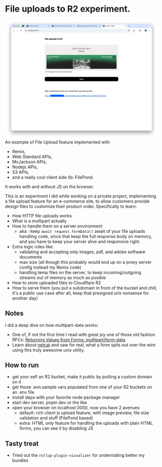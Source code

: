 # File uploads to R2 experiment.

<img src="./example.webp">
An example of File Upload feature implemented with

-   Remix,
-   Web Standard APIs,
-   McJackson APIs,
-   Nodejs APIs,
-   S3 APIs,
-   and a really cool client side lib: FilePond.

It works with and without JS on the browser.

This is an experiment I did while working on a private project, implementing a file upload feature for an e-commerce site, to allow customers provide design files to customize their product order. Specifically to learn:

-   How HTTP file uploads works
-   What is a multipart actually
-   How to handle them on a server environment
    -   aka : keep `await request.formData()` await of your file uploads handling code, since that keep the full response body on memory, and you have to keep your server alive and responsive right.
-   Extra logic rules like:
    -   validating and accepting only images, pdf, and adobe software documents
    -   max size (all though this probably would end up on a proxy server config instead my Remix code)
    -   handling temp files on the server, to keep incoming/outgoing streams out of memory as much as posible
-   How to store uploaded files to Cloudflare R2
-   How to serve them (you put a subdomain in front of the bucket and chill, it's a public use case after all, keep that presigned urls nonsense for another day)

## Notes

I did a deep dive on how multipart-data works:

-   One of, if not the first time I read with great joy one of those old fashion RFCs: [Returning Values from Forms: multipart/form-data](https://www.rfc-editor.org/rfc/rfc7578)
-   Learn about [netcat](https://stackoverflow.com/questions/8659808/how-does-http-file-upload-work#answer-26791188) and saw for real, what a form spits out over the wire using this truly awesome unix utility.

## How to run

-   get your self an R2 bucket, make it public by putting a custom domain on it
-   get those .evn.sample vars populated from one of your R2 buckets on an .env file
-   install deps with your favorite node package manager
-   start dev server, pnpm dev or the like
-   open your browser on localhost:3000, now you have 2 avenues
    -   default: rich client js upload feature, with image preview, file size validation and stuff (FilePond based)
    -   extra: HTML only feature for handling the uploads with plain HTML forms, you can see it by disabling JS

## Tasty treat

-   Tried out the `rollup-plugin-visualizer` for understating better my bundles
